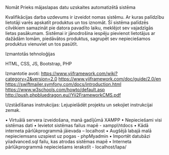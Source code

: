 Nomāt Prieks mājaslapas datu uzskaites automatizētā sistēma


Kvalifikācijas darba uzdevums ir izveidot nomas sistēmu. Ar kuras palīdzību lietotāji varēs apskatīt produktus un tos iznomāt. Šī sistēma palīdzēs cilvēkiem samazināt pie datora pavadīto laiku, meklējot sev vajadzīgās lietas pasākumam. Sistēmai ir jānodrošina iespēju pievienot lietotājus ar dažādām lomām, piedāvātos produktus, sagrupēt sev nepieciešamos produktus vienuviet un tos pasūtīt. 

Izmantotās tehnoloģijas

HTML, CSS, JS, Bootstrap, PHP


Izmantotie avoti: 
https://www.yiiframework.com/wiki?category=2&version=2.0 
https://www.yiiframework.com/doc/guide/2.0/en
https://swiftmailer.symfony.com/docs/introduction.html
https://www.w3schools.com/howto/default.asp
http://push.phpbluedragon.eu//Yii2FrameworkCMS.pdf

Uzstādīšanas instrukcijas: Lejupielādēt projektu un sekojiet instrukcijai zemak.

•	Virtuālā servera izveidošana, manā gadījūmā XAMPP
•	Nepieciešami visi sistēmas dati
•	Ievietot sistēmas failus mapē - xampp\htdocs
•	Kādā interneta pārlūkprogrammā jāievada – localhost
•	Augšējā labajā malā nepieciemsans uzspiest uz pogas - phpMyadmin
•	Importēt datubāzi yiiadvanced.sql failu, kas atrodas sistēmas mapē 
•	Interneta pārlūkprogrammā nepieciešams ierakstīt - localhost/lapa/
